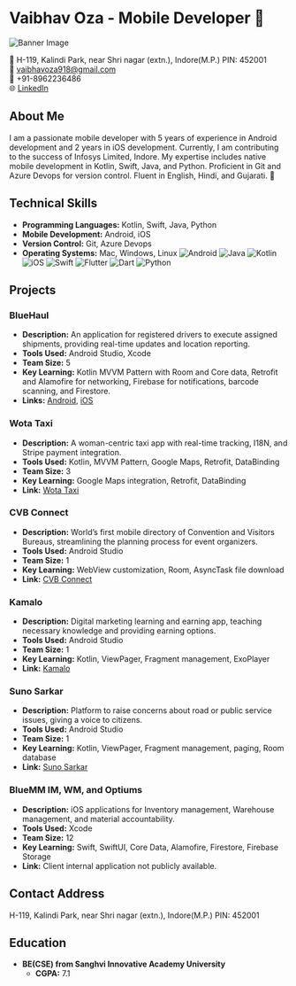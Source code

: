 # Vaibhav Oza - Mobile Developer 📱

![Banner Image](https://www.bermotech.com/wp-content/uploads/2016/06/App-Development_Banner-705x235.png)

📍 H-119, Kalindi Park, near Shri nagar (extn.), Indore(M.P.) PIN: 452001  
📧 vaibhavoza918@gmail.com  
📱 +91-8962236486  
🌐 [LinkedIn](https://www.linkedin.com/in/vaibhav-oza-58969696?utm_source=share&utm_campaign=share_via&utm_content=profile&utm_medium=android_app)

## About Me
I am a passionate mobile developer with 5 years of experience in Android development and 2 years in iOS development. Currently, I am contributing to the success of Infosys Limited, Indore. My expertise includes native mobile development in Kotlin, Swift, Java, and Python. Proficient in Git and Azure Devops for version control. Fluent in English, Hindi, and Gujarati. 🚀

## Technical Skills
- **Programming Languages:** Kotlin, Swift, Java, Python
- **Mobile Development:** Android, iOS
- **Version Control:** Git, Azure Devops
- **Operating Systems:** Mac, Windows, Linux
![Android](https://img.shields.io/badge/android-F54A2A?style=for-the-badge&logo=android&logoColor=white)
![Java](https://img.shields.io/badge/java-%23ED8B00.svg?style=for-the-badge&logo=openjdk&logoColor=white)
![Kotlin](https://img.shields.io/badge/kotlin-%237F52FF.svg?style=for-the-badge&logo=kotlin&logoColor=white)
![iOS](https://img.shields.io/badge/iOS-%230175C2.svg?style=for-the-badge&logo=apple&logoColor=white)
![Swift](https://img.shields.io/badge/swift-F54A2A?style=for-the-badge&logo=swift&logoColor=white)
![Flutter](https://img.shields.io/badge/Flutter-%2302569B.svg?style=for-the-badge&logo=Flutter&logoColor=white)
![Dart](https://img.shields.io/badge/dart-%230175C2.svg?style=for-the-badge&logo=dart&logoColor=white)
![Python](https://img.shields.io/badge/python-%23F4BC1C.svg?style=for-the-badge&logo=python&logoColor=white)


## Projects

### BlueHaul
- **Description:** An application for registered drivers to execute assigned shipments, providing real-time updates and location reporting.
- **Tools Used:** Android Studio, Xcode
- **Team Size:** 5
- **Key Learning:** Kotlin MVVM Pattern with Room and Core data, Retrofit and Alamofire for networking, Firebase for notifications, barcode scanning, and Firestore.
- **Links:** [Android](https://play.google.com/store/apps/details?id=com.slb.gt.tmstracker), [iOS](https://apps.apple.com/us/app/bluehaul/id1149004526)

### Wota Taxi
- **Description:** A woman-centric taxi app with real-time tracking, I18N, and Stripe payment integration.
- **Tools Used:** Kotlin, MVVM Pattern, Google Maps, Retrofit, DataBinding
- **Team Size:** 3
- **Key Learning:** Google Maps integration, Retrofit, DataBinding
- **Link:** [Wota Taxi](https://play.google.com/store/apps/details?id=com.wotauser)

### CVB Connect
- **Description:** World’s first mobile directory of Convention and Visitors Bureaus, streamlining the planning process for event organizers.
- **Tools Used:** Android Studio
- **Team Size:** 1
- **Key Learning:** WebView customization, Room, AsyncTask file download
- **Link:** [CVB Connect](https://play.google.com/store/apps/details?id=com.cvb.cvbconnect&hl=en)

### Kamalo
- **Description:** Digital marketing learning and earning app, teaching necessary knowledge and providing earning options.
- **Tools Used:** Android Studio
- **Team Size:** 1
- **Key Learning:** Kotlin, ViewPager, Fragment management, ExoPlayer
- **Link:** [Kamalo](https://play.google.com/store/apps/details?id=com.kamalo)

### Suno Sarkar
- **Description:** Platform to raise concerns about road or public service issues, giving a voice to citizens.
- **Tools Used:** Android Studio
- **Team Size:** 1
- **Key Learning:** Kotlin, ViewPager, Fragment management, paging, Room database
- **Link:** [Suno Sarkar](https://play.google.com/store/apps/details?id=com.sunosarkar)

### BlueMM IM, WM, and Optiums
- **Description:** iOS applications for Inventory management, Warehouse management, and material accountability.
- **Tools Used:** Xcode
- **Team Size:** 12
- **Key Learning:** Swift, SwiftUI, Core Data, Alamofire, Firestore, Firebase Storage
- **Link:** Client internal application not publicly available.

## Contact Address
H-119, Kalindi Park, near Shri nagar (extn.), Indore(M.P.) PIN: 452001

## Education
- **BE(CSE) from Sanghvi Innovative Academy University**
  - **CGPA:** 7.1
